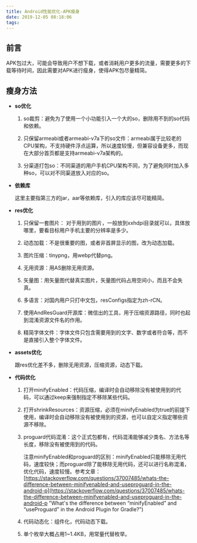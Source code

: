 ```yaml
---
title: Android性能优化-APK瘦身
date: 2019-12-05 08:18:06
tags:
---
```


## 前言

APK包过大，可能会导致用户不想下载，或者消耗用户更多的流量，需要更多的下载等待时间，因此需要对APK进行瘦身，使得APK包尽量精简。

## 瘦身方法

* **so优化**
	
	1. so裁剪：避免为了使用一个小功能引入一个大的so，删除用不到的so代码和依赖。
	
    2. 只保留armeabi或者armeabi-v7a下的so文件：armeabi属于比较老的CPU架构，不支持硬件浮点运算，所以速度较慢，但兼容设备更多，而现在大部分首页都是支持armeabi-v7a架构的。
    
	3. 分渠道打包so：不同渠道的用户手机CPU架构不同，为了避免同时加入多种so，可以对不同渠道放入对应的so。

* **依赖库**

	这里主要指第三方的jar，aar等依赖库，引入的库应该尽可能精简。

* **res优化**

	1. 只保留一套图片： 对于用到的图片，一般放到xxhdpi目录就可以，具体放哪里，要看目标用户手机主要的分辨率是多少。

	2. 动态加载：不是很重要的图，或者非首屏显示的图，改为动态加载。

	3. 图片压缩：tinypng，用webp代替png。

	4. 无用资源：用AS删除无用资源。

	5. 矢量图：用矢量图代替真实图片，矢量图代码占用空间小，而且不会失真。
	
	6. 多语言：对国内用户只打中文包，resConfigs指定为zh-rCN。

	7. 使用AndResGuard开源库：微信出的工具，用于压缩资源路径，同时也起到混淆资源文件名的作用。

	8. 精简字体文件：字体文件只包含需要用到的文字、数字或者符合等，而不是直接引入整个字体文件。

* **assets优化**

	跟res优化差不多，删除无用资源，压缩资源，动态下载。

* **代码优化**

	1. 打开minifyEnabled：代码压缩，编译时会自动移除没有被使用到的代码，可以通过keep来强制指定不移除某些代码。

	2. 打开shrinkResources：资源压缩，必须在minifyEnabled为true的前提下使用，编译时会自动移除没有被使用到的资源，也可以自定义指定哪些资源不移除。

	3. proguard代码混淆：这个正式包都有，代码混淆能够减少类名、方法名等长度，移除没有被使用到的代码。

		注意minifyEnabled和proguard的区别：minifyEnabled只能移除无用代码，速度较快；而proguard除了能移除无用代码，还可以进行名称混淆，优化代码，速度较慢。参考文章：[https://stackoverflow.com/questions/37007485/whats-the-difference-between-minifyenabled-and-useproguard-in-the-android-p](https://stackoverflow.com/questions/37007485/whats-the-difference-between-minifyenabled-and-useproguard-in-the-android-p "What's the difference between “minifyEnabled” and “useProguard” in the Android Plugin for Gradle?")

	4. 代码动态化：组件化，代码动态下载。

	5. 单个枚举大概占用1~1.4KB，用常量代替枚举。